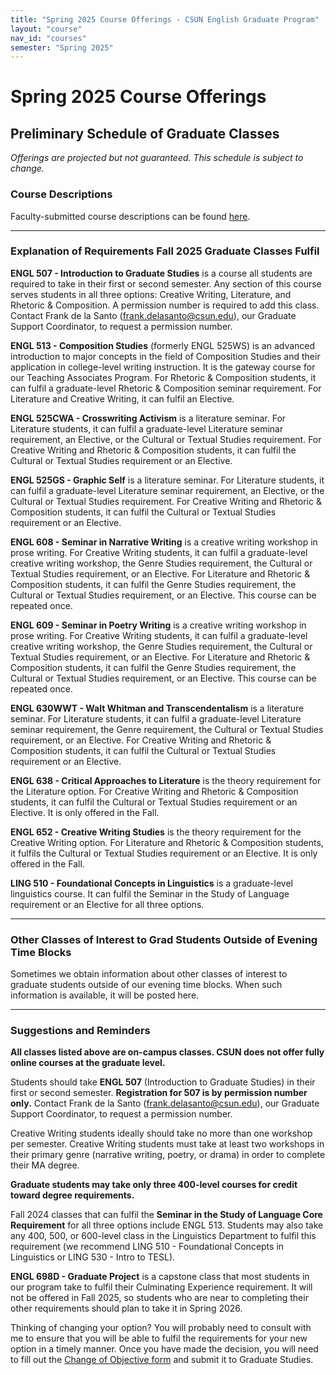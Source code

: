 ```yaml
---
title: "Spring 2025 Course Offerings - CSUN English Graduate Program"
layout: "course"
nav_id: "courses"
semester: "Spring 2025"
---
```


# Spring 2025 Course Offerings

## Preliminary Schedule of Graduate Classes

*Offerings are projected but not guaranteed. This schedule is subject to change.*

<div id="course-schedule-table"></div>

### Course Descriptions

Faculty-submitted course descriptions can be found [here](/graduate-program/courses/descriptions-spring-2025).

---

### **Explanation of Requirements Fall 2025 Graduate Classes Fulfil**

**ENGL 507 - Introduction to Graduate Studies** is a course all students are required to take in their first or second semester. Any section of this course serves students in all three options: Creative Writing, Literature, and Rhetoric & Composition. <span class="text-danger">A permission number is required to add this class. Contact Frank de la Santo (frank.delasanto@csun.edu), our Graduate Support Coordinator, to request a permission number.</span>

**ENGL 513 - Composition Studies** (formerly ENGL 525WS) is an advanced introduction to major concepts in the field of Composition Studies and their application in college-level writing instruction. It is the gateway course for our Teaching Associates Program. For Rhetoric & Composition students, it can fulfil a graduate-level Rhetoric & Composition seminar requirement. For Literature and Creative Writing, it can fulfil an Elective.

**ENGL 525CWA - Crosswriting Activism** is a literature seminar. For Literature students, it can fulfil a graduate-level Literature seminar requirement, an Elective, or the Cultural or Textual Studies requirement. For Creative Writing and Rhetoric & Composition students, it can fulfil the Cultural or Textual Studies requirement or an Elective.

**ENGL 525GS - Graphic Self** is a literature seminar. For Literature students, it can fulfil a graduate-level Literature seminar requirement, an Elective, or the Cultural or Textual Studies requirement. For Creative Writing and Rhetoric & Composition students, it can fulfil the Cultural or Textual Studies requirement or an Elective.

**ENGL 608 - Seminar in Narrative Writing** is a creative writing workshop in prose writing. For Creative Writing students, it can fulfil a graduate-level creative writing workshop, the Genre Studies requirement, the Cultural or Textual Studies requirement, or an Elective. For Literature and Rhetoric & Composition students, it can fulfil the Genre Studies requirement, the Cultural or Textual Studies requirement, or an Elective. This course can be repeated once.

**ENGL 609 - Seminar in Poetry Writing** is a creative writing workshop in prose writing. For Creative Writing students, it can fulfil a graduate-level creative writing workshop, the Genre Studies requirement, the Cultural or Textual Studies requirement, or an Elective. For Literature and Rhetoric & Composition students, it can fulfil the Genre Studies requirement, the Cultural or Textual Studies requirement, or an Elective. This course can be repeated once.

**ENGL 630WWT - Walt Whitman and Transcendentalism** is a literature seminar. For Literature students, it can fulfil a graduate-level Literature seminar requirement, the Genre requirement, the Cultural or Textual Studies requirement, or an Elective. For Creative Writing and Rhetoric & Composition students, it can fulfil the Cultural or Textual Studies requirement or an Elective.

**ENGL 638 - Critical Approaches to Literature** is the theory requirement for the Literature option. For Creative Writing and Rhetoric & Composition students, it can fulfil the Cultural or Textual Studies requirement or an Elective. It is only offered in the Fall.

**ENGL 652 - Creative Writing Studies** is the theory requirement for the Creative Writing option. For Literature and Rhetoric & Composition students, it fulfils the Cultural or Textual Studies requirement or an Elective. It is only offered in the Fall.

**LING 510 - Foundational Concepts in Linguistics** is a graduate-level linguistics course. It can fulfil the Seminar in the Study of Language requirement or an Elective for all three options.

---

### Other Classes of Interest to Grad Students Outside of Evening Time Blocks

Sometimes we obtain information about other classes of interest to graduate students outside of our evening time blocks. When such information is available, it will be posted here.

---

### Suggestions and Reminders

**All classes listed above are on-campus classes. CSUN does not offer fully online courses at the graduate level.**

Students should take **ENGL 507** (Introduction to Graduate Studies) in their first or second semester. **Registration for 507 is by permission number only.** Contact Frank de la Santo (frank.delasanto@csun.edu), our Graduate Support Coordinator, to request a permission number.

Creative Writing students ideally should take no more than one workshop per semester. Creative Writing students must take at least two workshops in their primary genre (narrative writing, poetry, or drama) in order to complete their MA degree.

**Graduate students may take only three 400-level courses for credit toward degree requirements.**

Fall 2024 classes that can fulfil the **Seminar in the Study of Language Core Requirement** for all three options include ENGL 513. Students may also take any 400, 500, or 600-level class in the Linguistics Department to fulfil this requirement (we recommend LING 510 - Foundational Concepts in Linguistics or LING 530 - Intro to TESL).

**ENGL 698D - Graduate Project** is a capstone class that most students in our program take to fulfil their Culminating Experience requirement. <span class="text-danger">It will not be offered in Fall 2025, so students who are near to completing their other requirements should plan to take it in Spring 2026.</span>

Thinking of changing your option? You will probably need to consult with me to ensure that you will be able to fulfil the requirements for your new option in a timely manner. Once you have made the decision, you will need to fill out the [Change of Objective form](../assets/change_of_objective.pdf) and submit it to Graduate Studies.
